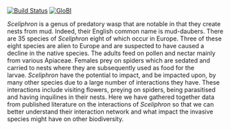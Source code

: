 [![Build Status](https://travis-ci.org/qgroom/Sceliphron.svg)](https://travis-ci.org/qgroom/Sceliphron) [![GloBI](http://api.globalbioticinteractions.org/interaction.svg?accordingTo=globi:qgroom/Sceliphron)](http://globalbioticinteractions.org/?accordingTo=globi:qgroom/Sceliphron) 

_Sceliphron_ is a genus of predatory wasp that are notable in that they create nests from mud. Indeed, their English common name is mud-daubers. There are 35 species of _Sceliphron_ eight of which occur in Europe. Three of these eight species are alien to Europe and are suspected to have caused a decline in the native species. The adults feed on pollen and nectar mainly from various Apiaceae. Females prey on spiders which are sedated and carried to nests where they are subsequently used as food for the larvae. _Sceliphron_ have the potential to impact, and be impacted upon, by many other species due to a large number of interactions they have. These interactions include visiting flowers, preying on spiders, being parasitised and having inquilines in their nests. Here we have gathered together data from published literature on the interactions of _Sceliphron_ so that we can better understand their interaction network and what impact the invasive species might have on other biodiversity. 
